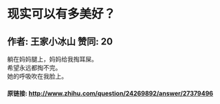 # 现实可以有多美好？
## 作者: 王家小冰山  赞同: 20
躺在妈妈腿上，妈妈给我掏耳屎。  
希望永远都掏不完。  
她的呼吸吹在我脸上。

#### 原链接: http://www.zhihu.com/question/24269892/answer/27379496
